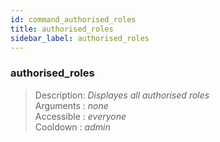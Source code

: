```yaml
---
id: command_authorised_roles
title: authorised_roles
sidebar_label: authorised_roles
---
```


### authorised_roles 

> Description: _Displayes all authorised roles_<br>
> Arguments  : _none_<br>
> Accessible : _everyone_<br>
> Cooldown   : _admin_<br>